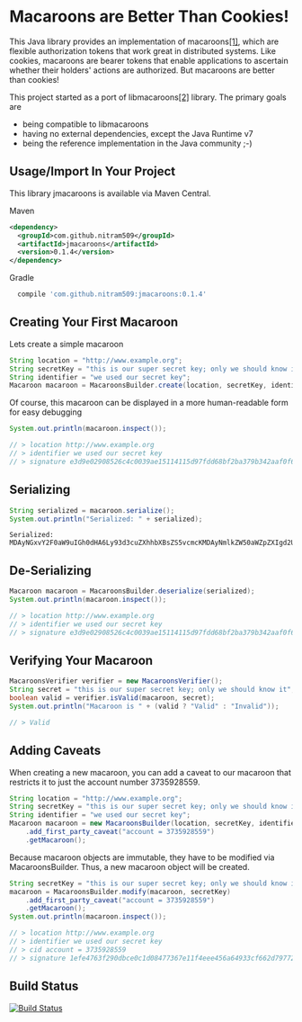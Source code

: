 Macaroons are Better Than Cookies!
==================================

This Java library provides an implementation of macaroons[[1]](http://research.google.com/pubs/pub41892.html),
which are flexible authorization tokens that work great in distributed systems.
Like cookies, macaroons are bearer tokens that enable applications to ascertain whether their
holders' actions are authorized.  But macaroons are better than cookies!

This project started as a port of libmacaroons[[2]](https://github.com/rescrv/libmacaroons) library.
The primary goals are
   * being compatible to libmacaroons
   * having no external dependencies, except the Java Runtime v7
   * being the reference implementation in the Java community ;-)


Usage/Import In Your Project
----------------------------------

This library jmacaroons is available via Maven Central.

Maven
````xml
<dependency>
  <groupId>com.github.nitram509</groupId>
  <artifactId>jmacaroons</artifactId>
  <version>0.1.4</version>
</dependency>
````

Gradle
````groovy
  compile 'com.github.nitram509:jmacaroons:0.1.4'
````


Creating Your First Macaroon
----------------------------------

Lets create a simple macaroon
````java
String location = "http://www.example.org";
String secretKey = "this is our super secret key; only we should know it";
String identifier = "we used our secret key";
Macaroon macaroon = MacaroonsBuilder.create(location, secretKey, identifier);
````

Of course, this macaroon can be displayed in a more human-readable form
for easy debugging
````java
System.out.println(macaroon.inspect());

// > location http://www.example.org
// > identifier we used our secret key
// > signature e3d9e02908526c4c0039ae15114115d97fdd68bf2ba379b342aaf0f617d0552f
````


Serializing
----------------------------------

````java
String serialized = macaroon.serialize();
System.out.println("Serialized: " + serialized);
````

````
Serialized: MDAyNGxvY2F0aW9uIGh0dHA6Ly93d3cuZXhhbXBsZS5vcmcKMDAyNmlkZW50aWZpZXIgd2UgdXNlZCBvdXIgc2VjcmV0IGtleQowMDJmc2lnbmF0dXJlIOPZ4CkIUmxMADmuFRFBFdl/3Wi/K6N5s0Kq8PYX0FUvCg==
````


De-Serializing
----------------------------------

````java
Macaroon macaroon = MacaroonsBuilder.deserialize(serialized);
System.out.println(macaroon.inspect());

// > location http://www.example.org
// > identifier we used our secret key
// > signature e3d9e02908526c4c0039ae15114115d97fdd68bf2ba379b342aaf0f617d0552f
````


Verifying Your Macaroon
----------------------------------

````java
MacaroonsVerifier verifier = new MacaroonsVerifier();
String secret = "this is our super secret key; only we should know it";
boolean valid = verifier.isValid(macaroon, secret);
System.out.println("Macaroon is " + (valid ? "Valid" : "Invalid"));

// > Valid
````


Adding Caveats
-----------------------------------

When creating a new macaroon, you can add a caveat to our macaroon that
restricts it to just the account number 3735928559.
````java
String location = "http://www.example.org";
String secretKey = "this is our super secret key; only we should know it";
String identifier = "we used our secret key";
Macaroon macaroon = new MacaroonsBuilder(location, secretKey, identifier)
    .add_first_party_caveat("account = 3735928559")
    .getMacaroon();
````

Because macaroon objects are immutable, they have to be modified
via MacaroonsBuilder. Thus, a new macaroon object will be created.
````java
String secretKey = "this is our super secret key; only we should know it";
macaroon = MacaroonsBuilder.modify(macaroon, secretKey)
    .add_first_party_caveat("account = 3735928559")
    .getMacaroon();
System.out.println(macaroon.inspect());

// > location http://www.example.org
// > identifier we used our secret key
// > cid account = 3735928559
// > signature 1efe4763f290dbce0c1d08477367e11f4eee456a64933cf662d79772dbb82128
````


Build Status
--------------------

[![Build Status](https://travis-ci.org/nitram509/jmacaroons.svg?branch=master)](https://travis-ci.org/nitram509/jmacaroons)

